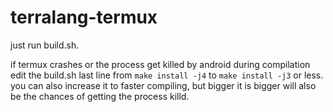 # terralang-termux 
just run build.sh.

if termux crashes or the process get killed by android during compilation edit the build.sh last line from `make install -j4` to `make install -j3` or less. you can also increase it to faster compiling, but bigger it is bigger will also be the chances of getting the process killd.
